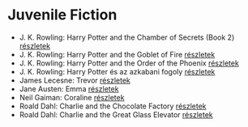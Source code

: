 # Juvenile Fiction

- J. K. Rowling: Harry Potter and the Chamber of Secrets (Book 2) [részletek](../_details/J.%20K.%20Rowling.md#id_711)
- J. K. Rowling: Harry Potter and the Goblet of Fire [részletek](../_details/J.%20K.%20Rowling.md#id_712)
- J. K. Rowling: Harry Potter and the Order of the Phoenix [részletek](../_details/J.%20K.%20Rowling.md#id_713)
- J. K. Rowling: Harry Potter és az azkabani fogoly [részletek](../_details/J.%20K.%20Rowling.md#id_20)
- James Lecesne: Trevor [részletek](../_details/James%20Lecesne.md#id_1272)
- Jane Austen: Emma [részletek](../_details/Jane%20Austen.md#id_57)
- Neil Gaiman: Coraline [részletek](../_details/Neil%20Gaiman.md#id_1811)
- Roald Dahl: Charlie and the Chocolate Factory [részletek](../_details/Roald%20Dahl.md#id_1593)
- Roald Dahl: Charlie and the Great Glass Elevator [részletek](../_details/Roald%20Dahl.md#id_1594)